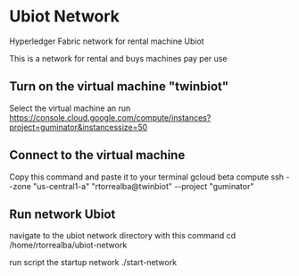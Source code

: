 # Ubiot Network
Hyperledger Fabric network for rental machine Ubiot

This is a network for rental and buys machines pay per use 

## Turn on the virtual machine "twinbiot"

Select the virtual machine an run
https://console.cloud.google.com/compute/instances?project=guminator&instancessize=50

## Connect to the virtual machine 

Copy this command and paste it to your terminal
gcloud beta compute ssh --zone "us-central1-a" "rtorrealba@twinbiot" --project "guminator" 

## Run network Ubiot

navigate to the ubiot network directory with this command
cd /home/rtorrealba/ubiot-network

run script the startup network
./start-network